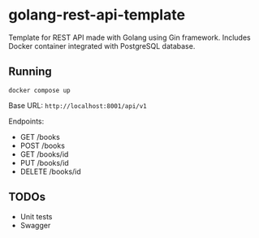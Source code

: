 # golang-rest-api-template
Template for REST API made with Golang using Gin framework. Includes Docker container integrated with PostgreSQL database.

## Running

`docker compose up`

Base URL: `http://localhost:8001/api/v1`

Endpoints:
 - GET /books
 - POST /books
 - GET /books/id
 - PUT /books/id
 - DELETE /books/id

## TODOs

 - Unit tests
 - Swagger